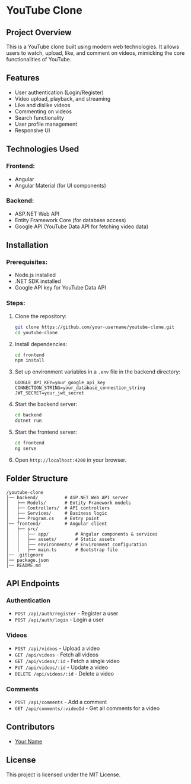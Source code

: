 # YouTube Clone

## Project Overview
This is a YouTube clone built using modern web technologies. It allows users to watch, upload, like, and comment on videos, mimicking the core functionalities of YouTube.

## Features
- User authentication (Login/Register)
- Video upload, playback, and streaming
- Like and dislike videos
- Commenting on videos
- Search functionality
- User profile management
- Responsive UI

## Technologies Used
### Frontend:
- Angular
- Angular Material (for UI components)

### Backend:
- ASP.NET Web API
- Entity Framework Core (for database access)
- Google API (YouTube Data API for fetching video data)

## Installation
### Prerequisites:
- Node.js installed
- .NET SDK installed
- Google API key for YouTube Data API

### Steps:
1. Clone the repository:
   ```sh
   git clone https://github.com/your-username/youtube-clone.git
   cd youtube-clone
   ```
2. Install dependencies:
   ```sh
   cd frontend
   npm install
   ```
3. Set up environment variables in a `.env` file in the backend directory:
   ```env
   GOOGLE_API_KEY=your_google_api_key
   CONNECTION_STRING=your_database_connection_string
   JWT_SECRET=your_jwt_secret
   ```
4. Start the backend server:
   ```sh
   cd backend
   dotnet run
   ```
5. Start the frontend server:
   ```sh
   cd frontend
   ng serve
   ```
6. Open `http://localhost:4200` in your browser.

## Folder Structure
```
/youtube-clone
│── backend/          # ASP.NET Web API server
│   ├── Models/       # Entity Framework models
│   ├── Controllers/  # API controllers
│   ├── Services/     # Business logic
│   ├── Program.cs    # Entry point
│── frontend/         # Angular client
│   ├── src/
│   │   ├── app/          # Angular components & services
│   │   ├── assets/       # Static assets
│   │   ├── environments/ # Environment configuration
│   │   ├── main.ts       # Bootstrap file
│── .gitignore
│── package.json
│── README.md
```

## API Endpoints
### Authentication
- `POST /api/auth/register` - Register a user
- `POST /api/auth/login` - Login a user

### Videos
- `POST /api/videos` - Upload a video
- `GET /api/videos` - Fetch all videos
- `GET /api/videos/:id` - Fetch a single video
- `PUT /api/videos/:id` - Update a video
- `DELETE /api/videos/:id` - Delete a video

### Comments
- `POST /api/comments` - Add a comment
- `GET /api/comments/:videoId` - Get all comments for a video

## Contributors
- [Your Name](https://github.com/your-username)

## License
This project is licensed under the MIT License.

